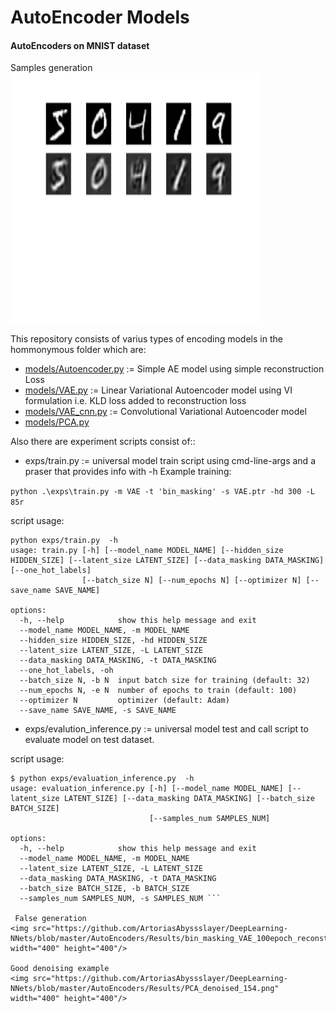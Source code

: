 # AutoEncoder Models
#### AutoEncoders on MNIST dataset

Samples generation
<img src="https://github.com/ArtoriasAbyssslayer/DeepLearning-NNets/blob/master/AutoEncoders/Results/PCA_denoised.png" width="400" height="400"/>



This repository consists of varius types of encoding models in the hommonymous folder which are:
* [models/Autoencoder.py](https://github.com/ArtoriasAbyssslayer/DeepLearning-NNets/blob/master/AutoEncoders/models/Autoencoder.py) := Simple AE model using simple reconstruction Loss
* [models/VAE.py](https://github.com/ArtoriasAbyssslayer/DeepLearning-NNets/blob/master/AutoEncoders/models/VAE.py) := Linear Variational Autoencoder model using VI formulation i.e. KLD loss added to reconstruction loss
* [models/VAE_cnn.py](https://github.com/ArtoriasAbyssslayer/DeepLearning-NNets/blob/master/AutoEncoders/models/VAE_cnn.py) := Convolutional Variational Autoencoder model
* [models/PCA.py](https://github.com/ArtoriasAbyssslayer/DeepLearning-NNets/blob/master/AutoEncoders/models/PCA_denoise.py)

Also there are experiment scripts consist of::
* exps/train.py := universal model train script using cmd-line-args and a praser that provides info with -h
Example training:

``` python .\exps\train.py -m VAE -t 'bin_masking' -s VAE.ptr -hd 300 -L 85r ```

script usage:
```
python exps/train.py  -h
usage: train.py [-h] [--model_name MODEL_NAME] [--hidden_size HIDDEN_SIZE] [--latent_size LATENT_SIZE] [--data_masking DATA_MASKING] [--one_hot_labels]
                [--batch_size N] [--num_epochs N] [--optimizer N] [--save_name SAVE_NAME]

options:
  -h, --help            show this help message and exit
  --model_name MODEL_NAME, -m MODEL_NAME
  --hidden_size HIDDEN_SIZE, -hd HIDDEN_SIZE
  --latent_size LATENT_SIZE, -L LATENT_SIZE
  --data_masking DATA_MASKING, -t DATA_MASKING
  --one_hot_labels, -oh
  --batch_size N, -b N  input batch size for training (default: 32)
  --num_epochs N, -e N  number of epochs to train (default: 100)
  --optimizer N         optimizer (default: Adam)
  --save_name SAVE_NAME, -s SAVE_NAME
```
* exps/evalution_inference.py := universal model test and call script to evaluate model on test dataset.

script usage:
``` 
$ python exps/evaluation_inference.py  -h
usage: evaluation_inference.py [-h] [--model_name MODEL_NAME] [--latent_size LATENT_SIZE] [--data_masking DATA_MASKING] [--batch_size BATCH_SIZE]
                               [--samples_num SAMPLES_NUM]

options:
  -h, --help            show this help message and exit
  --model_name MODEL_NAME, -m MODEL_NAME
  --latent_size LATENT_SIZE, -L LATENT_SIZE
  --data_masking DATA_MASKING, -t DATA_MASKING
  --batch_size BATCH_SIZE, -b BATCH_SIZE
  --samples_num SAMPLES_NUM, -s SAMPLES_NUM ```
 
 False generation
<img src="https://github.com/ArtoriasAbyssslayer/DeepLearning-NNets/blob/master/AutoEncoders/Results/bin_masking_VAE_100epoch_reconstruction.png" width="400" height="400"/>

Good denoising example 
<img src="https://github.com/ArtoriasAbyssslayer/DeepLearning-NNets/blob/master/AutoEncoders/Results/PCA_denoised_154.png" width="400" height="400"/>

